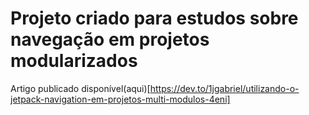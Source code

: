 # Projeto criado para estudos sobre navegação em projetos modularizados

Artigo publicado disponível(aqui)[https://dev.to/1jgabriel/utilizando-o-jetpack-navigation-em-projetos-multi-modulos-4eni]

